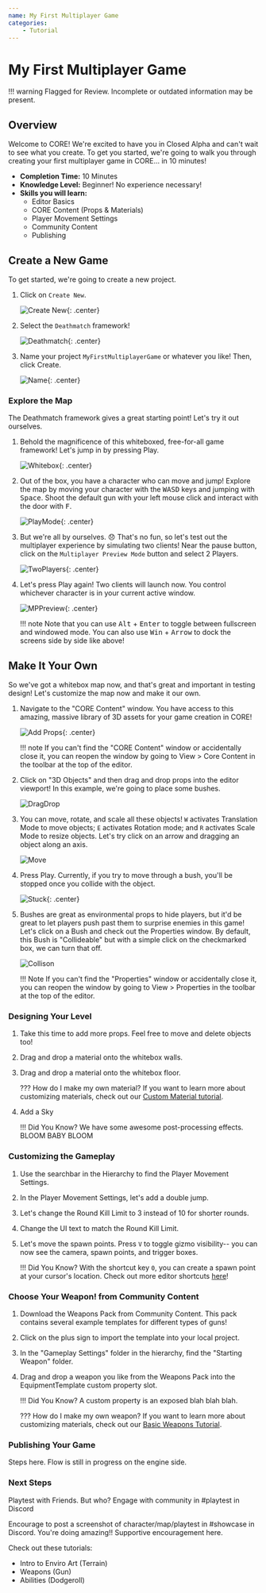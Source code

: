 ```yaml
---
name: My First Multiplayer Game
categories:
    - Tutorial
---
```


# My First Multiplayer Game

!!! warning
    Flagged for Review.
    Incomplete or outdated information may be present.

## Overview

Welcome to CORE! We're excited to have you in Closed Alpha and can't wait to see what you create. To get you started, we're going to walk you through creating your first multiplayer game in CORE... in 10 minutes!

* **Completion Time:** 10 Minutes
* **Knowledge Level:** Beginner! No experience necessary!
* **Skills you will learn:**
    * Editor Basics
    * CORE Content (Props & Materials)
    * Player Movement Settings
    * Community Content
    * Publishing

## Create a New Game

To get started, we're going to create a new project.

1. Click on `Create New`.

    ![Create New](../img/EditorManual/MyFirstMultiplayer/CreateNew.png){: .center}

2. Select the `Deathmatch` framework!

    ![Deathmatch](../img/EditorManual/MyFirstMultiplayer/Deathmatch.png){: .center}

3. Name your project `MyFirstMultiplayerGame` or whatever you like! Then, click Create.

    ![Name](../img/EditorManual/MyFirstMultiplayer/MyFirstMultiplayerGame.png){: .center}

### Explore the Map

The Deathmatch framework gives a great starting point! Let's try it out ourselves.

1. Behold the magnificence of this whiteboxed, free-for-all game framework! Let's jump in by pressing Play.

    ![Whitebox](../img/EditorManual/MyFirstMultiplayer/WhiteboxMapMarked.png){: .center}

2. Out of the box, you have a character who can move and jump! Explore the map by moving your character with the <kbd>WASD</kbd> keys and jumping with <kbd>Space</kbd>. Shoot the default gun with your left mouse click and interact with the door with <kbd>F</kbd>.

    ![PlayMode](../img/EditorManual/MyFirstMultiplayer/PlayMode.png){: .center}

3. But we're all by ourselves. 😞 That's no fun, so let's test out the multiplayer experience by simulating two clients! Near the pause button, click on the `Multiplayer Preview Mode` button and select 2 Players.

    ![TwoPlayers](../img/EditorManual/MyFirstMultiplayer/TwoPlayers.png){: .center}

4. Let's press Play again! Two clients will launch now. You control whichever character is in your current active window.

    ![MPPreview](../img/EditorManual/MyFirstMultiplayer/MultiplayerPreviewPlay.png){: .center}

    !!! note
    Note that you can use <kbd>Alt</kbd> + <kbd>Enter</kbd> to toggle between fullscreen and windowed mode. You can also use <kbd>Win</kbd> + <kbd>Arrow</kbd> to dock the screens side by side like above!

## Make It Your Own

So we've got a whitebox map now, and that's great and important in testing design! Let's customize the map now and make it our own.

1. Navigate to the "CORE Content" window. You have access to this amazing, massive library of 3D assets for your game creation in CORE!

    ![Add Props](../img/EditorManual/MyFirstMultiplayer/AddPropsMarked.png){: .center}

    !!! note
        If you can't find the "CORE Content" window or accidentally close it, you can reopen the window by going to View > Core Content in the toolbar at the top of the editor.

2. Click on "3D Objects" and then drag and drop props into the editor viewport! In this example, we're going to place some bushes.

    ![DragDrop](../img/EditorManual/MyFirstMultiplayer/DragDropBushes.gif)

3. You can move, rotate, and scale all these objects! `W` activates Translation Mode to move objects; `E` activates Rotation mode; and `R` activates Scale Mode to resize objects. Let's try click on an arrow and dragging an object along an axis.

    ![Move](../img/EditorManual/MyFirstMultiplayer/MoveBushes.gif)

4. Press Play. Currently, if you try to move through a bush, you'll be stopped once you collide with the object.

    ![Stuck](../img/EditorManual/MyFirstMultiplayer/StuckInBushes.png){: .center}

5. Bushes are great as environmental props to hide players, but it'd be great to let players push past them to surprise enemies in this game! Let's click on a Bush and check out the Properties window. By default, this Bush is "Collideable" but with a simple click on the checkmarked box, we can turn that off.

    ![Collison](../img/EditorManual/MyFirstMultiplayer/NoCollisonBush.gif)

    !!! Note
        If you can't find the "Properties" window or accidentally close it, you can reopen the window by going to View > Properties in the toolbar at the top of the editor.

### Designing Your Level

1. Take this time to add more props. Feel free to move and delete objects too!

2. Drag and drop a material onto the whitebox walls.

3. Drag and drop a material onto the whitebox floor.

    ??? How do I make my own material?
        If you want to learn more about customizing materials, check out our [Custom Material tutorial](../tutorials/art/custom_materials.md).

4. Add a Sky

    !!! Did You Know?
        We have some awesome post-processing effects. BLOOM BABY BLOOM

### Customizing the Gameplay

1. Use the searchbar in the Hierarchy to find the Player Movement Settings.

2. In the Player Movement Settings, let's add a double jump.

3. Let's change the Round Kill Limit to 3 instead of 10 for shorter rounds.

4. Change the UI text to match the Round Kill Limit.

5. Let's move the spawn points. Press `V` to toggle gizmo visibility-- you can now see the camera, spawn points, and trigger boxes.

    !!! Did You Know?
        With the shortcut key `0`, you can create a spawn point at your cursor's location. Check out more editor shortcuts [here](../editor_keybindings.md)!

### Choose Your Weapon! from Community Content

1. Download the Weapons Pack from Community Content. This pack contains several example templates for different types of guns!

2. Click on the plus sign to import the template into your local project.

3. In the "Gameplay Settings" folder in the hierarchy, find the "Starting Weapon" folder.

4. Drag and drop a weapon you like from the Weapons Pack into the EquipmentTemplate custom property slot.

    !!! Did You Know?
        A custom property is an exposed blah blah blah.

    ??? How do I make my own weapon?
        If you want to learn more about customizing materials, check out our [Basic Weapons Tutorial](../tutorials/gameplay/weapons.md).

### Publishing Your Game

Steps here. Flow is still in progress on the engine side.

### Next Steps

Playtest with Friends. But who?
Engage with community in #playtest in Discord

Encourage to post a screenshot of character/map/playtest in #showcase in Discord.
You're doing amazing!! Supportive encouragement here.

Check out these tutorials:

* Intro to Enviro Art (Terrain)
* Weapons (Gun)
* Abilities (Dodgeroll)
